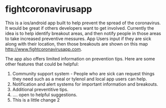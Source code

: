 # fightcoronavirusapp

This is a ios/android app built to help prevent the spread of the coronavirus. 
It would be great if others developers want to get involved. 
Currently the idea is to help identify breakout areas, and then notify people in those areas to take increased 
preventive messures. App Users input if they are sick along with their location, then those breakouts are shown on this
map http://www.fightcoronavirusapp.com. 

The app also offers limited information on prevention tips. Here are some other features that could be helpful:
1. Community support system - People who are sick can request things they need such as a meal or tylenol and local app users can help. 
2. Notification and alert systems for important information and breakouts. 
3. Additional preventitive tips.
4. .... open to helpful suggestions. 
5. This is a little change 2
